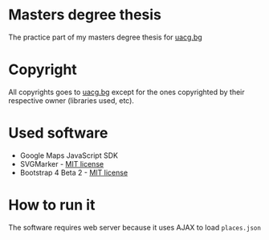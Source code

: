 # Masters degree thesis
The practice part of my masters degree thesis for [uacg.bg](http://uacg.bg)

# Copyright
All copyrights goes to [uacg.bg](http://uacg.bg) except for the ones copyrighted by their respective owner (libraries used, etc).

# Used software
* Google Maps JavaScript SDK
* SVGMarker - [MIT license](https://github.com/defvayne23/SVGMarker/blob/master/LICENSE)
* Bootstrap 4 Beta 2 - [MIT license](https://github.com/twbs/bootstrap/blob/v4.0.0-beta.2/LICENSE)

# How to run it
The software requires web server because it uses AJAX to load `places.json`
